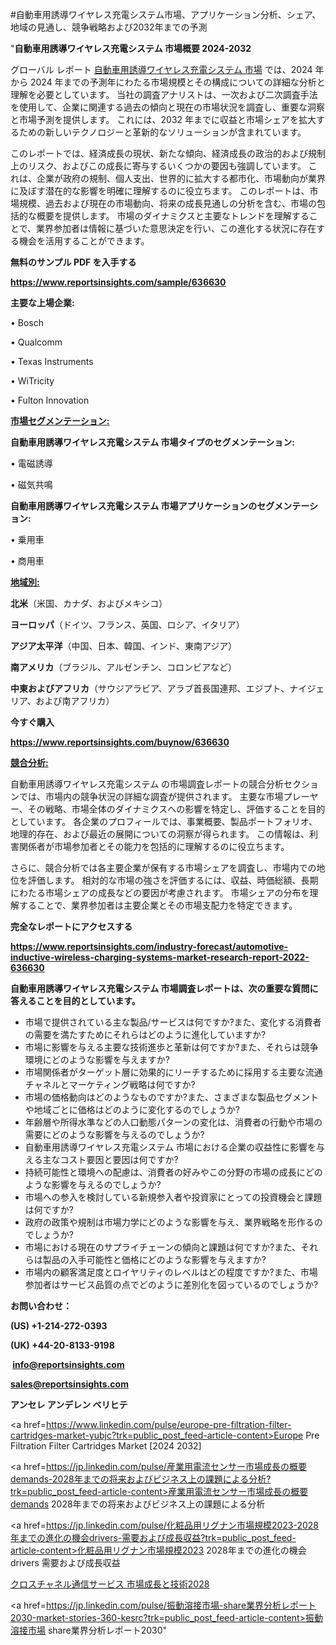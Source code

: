 #自動車用誘導ワイヤレス充電システム市場、アプリケーション分析、シェア、地域の見通し、競争戦略および2032年までの予測

"<strong>自動車用誘導ワイヤレス充電システム 市場概要 2024-2032</strong>

グローバル レポート <a href=https://www.reportsinsights.com/sample/636630>自動車用誘導ワイヤレス充電システム 市場</a> では、2024 年から 2024 年までの予測年にわたる市場規模とその構成についての詳細な分析と理解を必要としています。 当社の調査アナリストは、一次および二次調査手法を使用して、企業に関連する過去の傾向と現在の市場状況を調査し、重要な洞察と市場予測を提供します。 これには、2032 年までに収益と市場シェアを拡大​​するための新しいテクノロジーと革新的なソリューションが含まれています。

このレポートでは、経済成長の現状、新たな傾向、経済成長の政治的および規制上のリスク、およびこの成長に寄与するいくつかの要因も強調しています。 これは、企業が政府の規制、個人支出、世界的に拡大する都市化、市場動向が業界に及ぼす潜在的な影響を明確に理解するのに役立ちます。 このレポートは、市場規模、過去および現在の市場動向、将来の成長見通しの分析を含む、市場の包括的な概要を提供します。 市場のダイナミクスと主要なトレンドを理解することで、業界参加者は情報に基づいた意思決定を行い、この進化する状況に存在する機会を活用することができます。

<strong><b>無料のサンプル PDF を入手する</b></strong>

<a href=https://www.reportsinsights.com/sample/636630><strong><u>https://www.reportsinsights.com/sample/636630</u></strong></a>

<strong>主要な上場企業:</strong>

• Bosch

• Qualcomm

• Texas Instruments

• WiTricity

• Fulton Innovation

<strong><u>市場セグメンテーション</u></strong><strong><u>:</u></strong>

<strong>自動車用誘導ワイヤレス充電システム 市場タイプのセグメンテーション:</strong>

• 電磁誘導

• 磁気共鳴

<strong>自動車用誘導ワイヤレス充電システム 市場アプリケーションのセグメンテーション:</strong>

• 乗用車

• 商用車

<strong><u>地域別</u></strong><strong><u>:</u></strong>

<strong>北米</strong>（米国、カナダ、およびメキシコ）

<strong>ヨーロッパ</strong>（ドイツ、フランス、英国、ロシア、イタリア）

<strong>アジア太平洋</strong>（中国、日本、韓国、インド、東南アジア）

<strong>南アメリカ</strong>（ブラジル、アルゼンチン、コロンビアなど）

<strong>中東およびアフリカ</strong>（サウジアラビア、アラブ首長国連邦、エジプト、ナイジェリア、および南アフリカ）

<strong>今すぐ購入</strong>

<a href=https://www.reportsinsights.com/buynow/636630><strong><u>https://www.reportsinsights.com/buynow/636630</u></strong></a>

<strong><u>競合分析:</u></strong>

自動車用誘導ワイヤレス充電システム の市場調査レポートの競合分析セクションでは、市場内の競争状況の詳細な調査が提供されます。 主要な市場プレーヤー、その戦略、市場全体のダイナミクスへの影響を特定し、評価することを目的としています。 各企業のプロフィールでは、事業概要、製品ポートフォリオ、地理的存在、および最近の展開についての洞察が得られます。 この情報は、利害関係者が市場参加者とその能力を包括的に理解するのに役立ちます。

さらに、競合分析では各主要企業が保有する市場シェアを調査し、市場内での地位を評価します。 相対的な市場の強さを評価するには、収益、時価総額、長期にわたる市場シェアの成長などの要因が考慮されます。 市場シェアの分布を理解することで、業界参加者は主要企業とその市場支配力を特定できます。

<strong>完全なレポートにアクセスする</strong>

<a href=https://www.reportsinsights.com/industry-forecast/automotive-inductive-wireless-charging-systems-market-research-report-2022-636630><strong><u><b>https://www.reportsinsights.com/industry-forecast/automotive-inductive-wireless-charging-systems-market-research-report-2022-636630</b></u></strong></a>

<strong><b>自動車用誘導ワイヤレス充電システム 市場調査レポートは、次の重要な質問に答えることを目的としています。</b></strong>
<ul>
  <li>市場で提供されている主な製品/サービスは何ですか?また、変化する消費者の需要を満たすためにそれらはどのように進化していますか?</li>
  <li>市場に影響を与える主要な技術進歩と革新は何ですか?また、それらは競争環境にどのような影響を与えますか?</li>
  <li>市場関係者がターゲット層に効果的にリーチするために採用する主要な流通チャネルとマーケティング戦略は何ですか?</li>
  <li>市場の価格動向はどのようなものですか?また、さまざまな製品セグメントや地域ごとに価格はどのように変化するのでしょうか?</li>
  <li>年齢層や所得水準などの人口動態パターンの変化は、消費者の行動や市場の需要にどのような影響を与えるのでしょうか?</li>
  <li>自動車用誘導ワイヤレス充電システム 市場における企業の収益性に影響を与える主なコスト要因と要因は何ですか?</li>
  <li>持続可能性と環境への配慮は、消費者の好みやこの分野の市場の成長にどのような影響を与えるのでしょうか?</li>
  <li>市場への参入を検討している新規参入者や投資家にとっての投資機会と課題は何ですか?</li>
  <li>政府の政策や規制は市場力学にどのような影響を与え、業界戦略を形作るのでしょうか?</li>
  <li>市場における現在のサプライチェーンの傾向と課題は何ですか?また、それらは製品の入手可能性と価格にどのような影響を与えますか?</li>
  <li>市場内の顧客満足度とロイヤリティのレベルはどの程度ですか?また、市場参加者はサービス品質の点でどのように差別化を図っているのでしょうか?</li>
</ul>
<strong>お問い合わせ：</strong>

<strong>(US) +1-214-272-0393</strong>

<strong>(UK) +44-20-8133-9198</strong>

<strong> </strong><a href=info@reportsinsights.com><strong><u>info@reportsinsights.com</u></strong></a>

<a href=sales@reportsinsights.com><strong><u>sales@reportsinsights.com</u></strong></a>

<strong>アンセレ アンデレン ベリヒテ</strong>

<a href=https://www.linkedin.com/pulse/europe-pre-filtration-filter-cartridges-market-yubjc?trk=public_post_feed-article-content>Europe Pre Filtration Filter Cartridges Market [2024 2032]</a>

<a href=https://jp.linkedin.com/pulse/産業用電流センサー市場成長の概要demands-2028年までの将来およびビジネス上の課題による分析?trk=public_post_feed-article-content>産業用電流センサー市場成長の概要demands 2028年までの将来およびビジネス上の課題による分析</a>

<a href=https://jp.linkedin.com/pulse/化粧品用リグナン市場規模2023-2028年までの進化の機会drivers-需要および成長収益?trk=public_post_feed-article-content>化粧品用リグナン市場規模2023 2028年までの進化の機会drivers 需要および成長収益</a>

<a href=https://www.linkedin.com/pulse/クロスチャネル通信サービス-市場成長と技術2028-reports-insights-expert/>クロスチャネル通信サービス 市場成長と技術2028</a>

<a href=https://jp.linkedin.com/pulse/振動溶接市場-share業界分析レポート2030-market-stories-360-kesrc?trk=public_post_feed-article-content>振動溶接市場 share業界分析レポート2030</a>"
